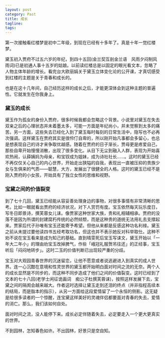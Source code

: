 ```yaml
---
layout: post
category: Past
title: 成长
tagline:
tags: 
---
```


第一次接触看红楼梦是初中二年级，到现在已经有十多年了。真是十年一觉红楼梦。

黛玉初入贾府不过五六岁的年纪，到四十五回(金兰契互剖金兰语　风雨夕闷制风雨词)已是初通人事十五岁的姑娘。以前读红楼总是以固定的眼光看文本，忽略了人物主体年龄的增长。看完台大欧丽娟关于黛玉立体变化论的公开课，才真切感受到红楼的主题是关于青春和成长的。

也是在这十几年间，自己经历这样的成长之后，才能更深体会到这种主题的普遍性。它就发生在你我身上。

### 黛玉的成长

黛玉作为孤女的身份入贾府，很多时候我都会忽略这个背景。小说里对黛玉在失去双亲之后的心理状态并未着墨太多，可能一方面是年纪尚小，并未觉察到太多的痛苦。另一方面，这些失去已经化入到了黛玉每时每刻的日常生活中，隐写也不必再次强调。这样黛玉在贾府其实是很伶仃自卑的，所以刚开始凡事都会多留心，也总是想表现自己的诗才来争取优越感。随着在贾府的日子渐长，贾母更是疼爱自己，那些自卑开始慢慢消散，出现了很多变化。从目下无尘到融入人群，表现为开始喜欢热闹，认薛姨妈为母亲，和宝钗成为姐妹，成为诗社社长......。这时的黛玉已经不再仅仅关心自己的内心世界，开始走出狭隘的自我，表现出一直被压抑的贵族少女与生俱来的气质——聪慧，大方，发展出了很健全的人格。这时的黛玉已经不是刚入贾府的小女孩，开始具有了独立女性的思维和视野。

### 宝黛之间的价值裂变

到了七十几回，黛玉已经能从容妥善处理身边的事物，对很多事情有非常清晰的思考。比如一眼就看出贾府的经济状况，对下人赏罚有度。宝玉依然每天玩乐度日，写冬日即景诗，撰芙蓉女儿诔。像贾家这种世家大族，贵和礼相辅相承。贾府的没落不是因为所谓的封建腐朽传统的必然倾颓，而是这种贵的道统无法用礼去支撑起来。贾家后代子孙唯有宝玉还能寄予希望。但他从来都是反感这种功名利禄。黛玉之前从未提过要他读四书五经考取功名，但这也并不表示她反对科举取仕。这种不劝不说在宝玉看来是成为知己的基础。直到晴雯死后宝玉写诔文，黛玉开始以「一年大二年小」的理由劝宝玉改掉脾气，作些「峨冠礼服贺吊往还」的正经事，宝玉听后「闷闷地转步」。这时二玉的价值判断已出现较严重的分歧。

宝玉对大观园青春世界的沉迷留恋，让他不愿意或者说逃避进入到真实的成人世界。连一心沉酣在意境和性灵世界的黛玉都开始明白面对时间之流的无奈。两个人的成长显然是不同步的，而这种不同步造成了他们之间的价值裂变。这时已经到了文本的七十八回(老学士闲征诡画词　痴公子杜撰芙蓉诔)，按照这样发展下去，宝黛之间的隔阂会越来越大。作者这时选择让黛玉走到还泪的终点（并非指程高续本的结局，而是脂本的指示），从另一方面给这段爱情留了一个永恒的侧影。这无疑是给很多读者的一个惊醒，连宝黛这样美好的灵魂伴侣都要面对青春的失去，爱情的消亡。那么，我们该如何自处。

面对时间之流，没人能停下来。成长必定伴随着失去，必定要走入一个更大更真实的世界。

不到园林，怎知春色如许。不出园林，好景只是空自知。
